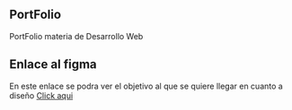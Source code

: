 ## PortFolio
PortFolio materia de Desarrollo Web
## Enlace al figma 
En este enlace se podra ver el objetivo al que se quiere llegar en cuanto a diseño
[Click aqui](https://www.figma.com/file/B8eDO14HYLxJKeJf0EE6l9/PortFolio?node-id=0%3A1)
